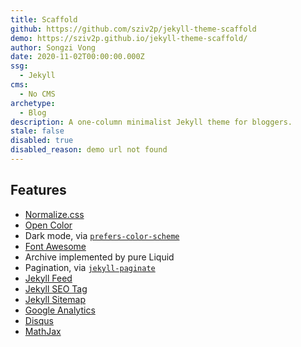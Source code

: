 ```yaml
---
title: Scaffold
github: https://github.com/sziv2p/jekyll-theme-scaffold
demo: https://sziv2p.github.io/jekyll-theme-scaffold/
author: Songzi Vong
date: 2020-11-02T00:00:00.000Z
ssg:
  - Jekyll
cms:
  - No CMS
archetype:
  - Blog
description: A one-column minimalist Jekyll theme for bloggers.
stale: false
disabled: true
disabled_reason: demo url not found
---
```


## Features

- [Normalize.css](https://necolas.github.io/normalize.css/)
- [Open Color](https://yeun.github.io/open-color/)
- Dark mode, via [`prefers-color-scheme`](https://developer.mozilla.org/en-US/docs/Web/CSS/@media/prefers-color-scheme)
- [Font Awesome](https://fontawesome.com/)
- Archive implemented by pure Liquid
- Pagination, via [`jekyll-paginate`](https://rubygems.org/gems/jekyll-paginate)
- [Jekyll Feed](https://github.com/jekyll/jekyll-feed/)
- [Jekyll SEO Tag](https://github.com/jekyll/jekyll-seo-tag/)
- [Jekyll Sitemap](https://github.com/jekyll/jekyll-sitemap/)
- [Google Analytics](https://analytics.google.com/)
- [Disqus](https://disqus.com/)
- [MathJax](https://www.mathjax.org/)
